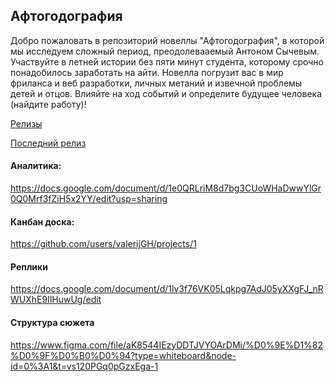 ## Афтогодография


Добро пожаловать в репозиторий новеллы "Афтогодография", в которой мы исследуем сложный период, преодолевааемый Антоном Сычевым. Участвуйте в летней истории без пяти минут студента, которому срочно понадобилось заработать на айти.
Новелла погрузит вас в мир фриланса и веб разработки, личных метаний и извечной проблемы детей и отцов. Влияйте на ход событий и определите будущее человека (найдите работу)!

[Релизы](https://github.com/valerijGH/Novel/releases)

[Последний релиз](https://github.com/valerijGH/Novel/releases/tag/v1.3)

#### Аналитика:

https://docs.google.com/document/d/1e0QRLriM8d7bg3CUoWHaDwwYlGr0Q0Mrf3fZiH5x2YY/edit?usp=sharing

#### Канбан доска:

https://github.com/users/valerijGH/projects/1

#### Реплики

https://docs.google.com/document/d/1lv3f76VK05Lqkpg7AdJ05yXXgFJ_nRWUXhE9IlHuwUg/edit

#### Структура сюжета

https://www.figma.com/file/aK8544IEzyDDTJVYOArDMi/%D0%9E%D1%82%D0%9F%D0%B0%D0%94?type=whiteboard&node-id=0%3A1&t=vs120PGq0pGzxEga-1

